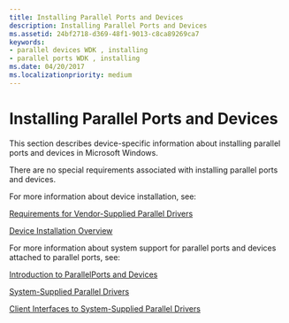 ```yaml
---
title: Installing Parallel Ports and Devices
description: Installing Parallel Ports and Devices
ms.assetid: 24bf2718-d369-48f1-9013-c8ca89269ca7
keywords:
- parallel devices WDK , installing
- parallel ports WDK , installing
ms.date: 04/20/2017
ms.localizationpriority: medium
---
```


# Installing Parallel Ports and Devices





This section describes device-specific information about installing parallel ports and devices in Microsoft Windows.

There are no special requirements associated with installing parallel ports and devices.

For more information about device installation, see:

[Requirements for Vendor-Supplied Parallel Drivers](requirements-for-vendor-supplied-parallel-drivers.md)

[Device Installation Overview](https://docs.microsoft.com/windows-hardware/drivers/install/overview-of-device-and-driver-installation)

For more information about system support for parallel ports and devices attached to parallel ports, see:

[Introduction to ParallelPorts and Devices](introduction-to-parallel-ports-and-devices.md)

[System-Supplied Parallel Drivers](system-supplied-parallel-drivers.md)

[Client Interfaces to System-Supplied Parallel Drivers](https://docs.microsoft.com/windows-hardware/drivers/ddi/index)

 

 




